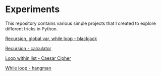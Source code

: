 # Experiments

This repository contains various simple projects that I created to explore different tricks in Python.

[Recursion, global var, while loop - blackjack](https://github.com/hoytlui/Experiments/tree/main/Recursion%2C%20global%20var%2C%20%20while%20loop%20-%20blackjack)

[Recursion - calculator](https://github.com/hoytlui/Experiments/tree/main/Recursion%20-%20calculator)

[Loop within list - Caesar Cipher](https://github.com/hoytlui/Experiments/tree/main/Loop%20within%20list%20-%20Caesar%20Cipher)

[While loop - hangman](https://github.com/hoytlui/Experiments/tree/main/While%20loop%20-%20hangman)

